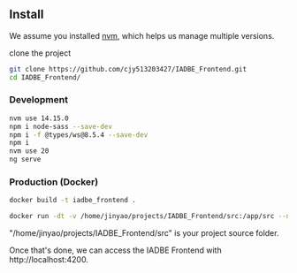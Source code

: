 ## Install
We assume you installed [nvm](https://github.com/nvm-sh/nvm), which helps us manage multiple versions.

clone the project
```bash
git clone https://github.com/cjy513203427/IADBE_Frontend.git
cd IADBE_Frontend/
```

### Development

```bash
nvm use 14.15.0
npm i node-sass --save-dev
npm i -f @types/ws@8.5.4 --save-dev
npm i
nvm use 20
ng serve
```




### Production (Docker)

```bash
docker build -t iadbe_frontend .

docker run -dt -v /home/jinyao/projects/IADBE_Frontend/src:/app/src --name iadbe_frontend -p 4200:4200 iadbe_frontend

```
"/home/jinyao/projects/IADBE_Frontend/src" is your project source folder.

Once that's done, we can access the IADBE Frontend with http://localhost:4200.
